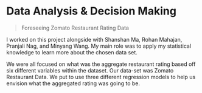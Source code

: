 # Data Analysis & Decision Making

> Foreseeing Zomato Restaurant Rating Data

I worked on this project alongside with Shanshan Ma, Rohan Mahajan, Pranjali Nag, and Minyang Wang. My main role was to apply my statistical knowledge to learn more about the chosen data set.

We were all focused on what was the aggregate restaurant rating based off six different variables within the dataset. Our data-set was Zomato Restaurant Data. We put to use three different regression models to help us envision what the aggregated rating was going to be.
